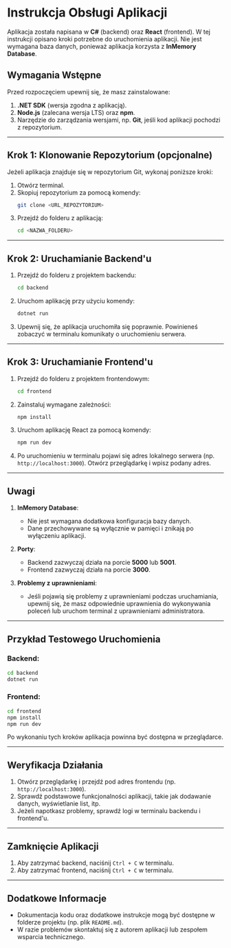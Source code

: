 
# Instrukcja Obsługi Aplikacji

Aplikacja została napisana w **C#** (backend) oraz **React** (frontend). W tej instrukcji opisano kroki potrzebne do uruchomienia aplikacji. Nie jest wymagana baza danych, ponieważ aplikacja korzysta z **InMemory Database**.

## Wymagania Wstępne

Przed rozpoczęciem upewnij się, że masz zainstalowane:

1. **.NET SDK** (wersja zgodna z aplikacją).
2. **Node.js** (zalecana wersja LTS) oraz **npm**.
3. Narzędzie do zarządzania wersjami, np. **Git**, jeśli kod aplikacji pochodzi z repozytorium.

---

## Krok 1: Klonowanie Repozytorium (opcjonalne)

Jeżeli aplikacja znajduje się w repozytorium Git, wykonaj poniższe kroki:

1. Otwórz terminal.
2. Skopiuj repozytorium za pomocą komendy:
   ```bash
   git clone <URL_REPOZYTORIUM>
   ```
3. Przejdź do folderu z aplikacją:
   ```bash
   cd <NAZWA_FOLDERU>
   ```

---

## Krok 2: Uruchamianie Backend'u

1. Przejdź do folderu z projektem backendu:
   ```bash
   cd backend
   ```
2. Uruchom aplikację przy użyciu komendy:
   ```bash
   dotnet run
   ```
3. Upewnij się, że aplikacja uruchomiła się poprawnie. Powinieneś zobaczyć w terminalu komunikaty o uruchomieniu serwera.

---

## Krok 3: Uruchamianie Frontend'u

1. Przejdź do folderu z projektem frontendowym:
   ```bash
   cd frontend
   ```
2. Zainstaluj wymagane zależności:
   ```bash
   npm install
   ```
3. Uruchom aplikację React za pomocą komendy:
   ```bash
   npm run dev
   ```
4. Po uruchomieniu w terminalu pojawi się adres lokalnego serwera (np. `http://localhost:3000`). Otwórz przeglądarkę i wpisz podany adres.

---

## Uwagi

1. **InMemory Database**:
   - Nie jest wymagana dodatkowa konfiguracja bazy danych.
   - Dane przechowywane są wyłącznie w pamięci i znikają po wyłączeniu aplikacji.

2. **Porty**:
   - Backend zazwyczaj działa na porcie **5000** lub **5001**.
   - Frontend zazwyczaj działa na porcie **3000**.

3. **Problemy z uprawnieniami**:
   - Jeśli pojawią się problemy z uprawnieniami podczas uruchamiania, upewnij się, że masz odpowiednie uprawnienia do wykonywania poleceń lub uruchom terminal z uprawnieniami administratora.

---

## Przykład Testowego Uruchomienia

### Backend:
```bash
cd backend
dotnet run
```

### Frontend:
```bash
cd frontend
npm install
npm run dev
```

Po wykonaniu tych kroków aplikacja powinna być dostępna w przeglądarce.

---

## Weryfikacja Działania

1. Otwórz przeglądarkę i przejdź pod adres frontendu (np. `http://localhost:3000`).
2. Sprawdź podstawowe funkcjonalności aplikacji, takie jak dodawanie danych, wyświetlanie list, itp.
3. Jeżeli napotkasz problemy, sprawdź logi w terminalu backendu i frontend'u.

---

## Zamknięcie Aplikacji

1. Aby zatrzymać backend, naciśnij `Ctrl + C` w terminalu.
2. Aby zatrzymać frontend, naciśnij `Ctrl + C` w terminalu.

---

## Dodatkowe Informacje

- Dokumentacja kodu oraz dodatkowe instrukcje mogą być dostępne w folderze projektu (np. plik `README.md`).
- W razie problemów skontaktuj się z autorem aplikacji lub zespołem wsparcia technicznego.
